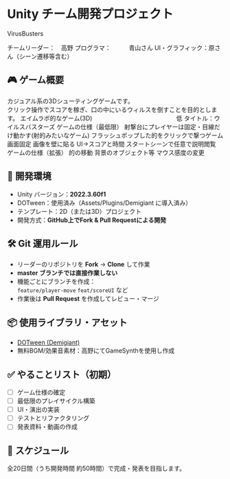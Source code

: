 # Unity チーム開発プロジェクト
VirusBusters

チームリーダー：　高野
プログラマ：　　　青山さん
UI・グラフィック：原さん（シーン遷移等含む）

## 🎮 ゲーム概要
カジュアル系の3Dシューティングゲームです。  
クリック操作でスコアを稼ぎ、口の中にいるウィルスを倒すことを目的とします。
エイムラボ的なゲーム(3D)　　　　　　　　　　　　　　低
タイトル：ウイルスバスターズ
ゲームの仕様（最低限）
射撃台にプレイヤーは固定・目線だけ動かす(射的みたいなゲーム)
フラッシュポップした的をクリックで撃つゲーム
画面固定
画像を壁に貼る
UI→スコアと時間
スタートシーンで任意で説明閲覧
ゲームの仕様（拡張）
的の移動
背景のオブジェクト等
マウス感度の変更

## 🔧 開発環境
- Unity バージョン：**2022.3.60f1**  
- DOTween：使用済み（Assets/Plugins/Demigiant に導入済み）  
- テンプレート：2D（または3D）プロジェクト  
- 開発方式：**GitHub上でFork & Pull Requestによる開発**

## 🛠️ Git 運用ルール
- リーダーのリポジトリを **Fork** → **Clone** して作業
- **master ブランチでは直接作業しない**
- 機能ごとにブランチを作成：  
  `feature/player-move` `feat/scoreUI` など
- 作業後は **Pull Request** を作成してレビュー・マージ

## 📦 使用ライブラリ・アセット
- [DOTween (Demigiant)](http://dotween.demigiant.com/)
- 無料BGM/効果音素材：高野にてGameSynthを使用し作成

## ✅ やることリスト（初期）
- [ ] ゲーム仕様の確定
- [ ] 最低限のプレイサイクル構築
- [ ] UI・演出の実装
- [ ] テストとリファクタリング
- [ ] 発表資料・動画の作成

## 📅 スケジュール
全20日間（うち開発時間 約50時間）で完成・発表を目指します。

